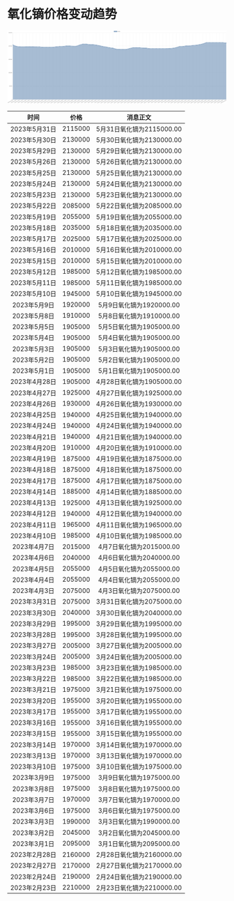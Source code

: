# 氧化镝价格变动趋势 



![dysprosiumOxide-氧化镝](../../img/dysprosiumOxide.png)



| 时间 | 价格 | 消息正文 |
|:--:|:--:|:--:|
|2023年5月31日|2115000|5月31日氧化镝为2115000.00|
|2023年5月30日|2130000|5月30日氧化镝为2130000.00|
|2023年5月29日|2130000|5月29日氧化镝为2130000.00|
|2023年5月26日|2130000|5月26日氧化镝为2130000.00|
|2023年5月25日|2130000|5月25日氧化镝为2130000.00|
|2023年5月24日|2130000|5月24日氧化镝为2130000.00|
|2023年5月23日|2130000|5月23日氧化镝为2130000.00|
|2023年5月22日|2085000|5月22日氧化镝为2085000.00|
|2023年5月19日|2055000|5月19日氧化镝为2055000.00|
|2023年5月18日|2035000|5月18日氧化镝为2035000.00|
|2023年5月17日|2025000|5月17日氧化镝为2025000.00|
|2023年5月16日|2010000|5月16日氧化镝为2010000.00|
|2023年5月15日|2010000|5月15日氧化镝为2010000.00|
|2023年5月12日|1985000|5月12日氧化镝为1985000.00|
|2023年5月11日|1985000|5月11日氧化镝为1985000.00|
|2023年5月10日|1945000|5月10日氧化镝为1945000.00|
|2023年5月9日|1920000|5月9日氧化镝为1920000.00|
|2023年5月8日|1910000|5月8日氧化镝为1910000.00|
|2023年5月5日|1905000|5月5日氧化镝为1905000.00|
|2023年5月4日|1905000|5月4日氧化镝为1905000.00|
|2023年5月3日|1905000|5月3日氧化镝为1905000.00|
|2023年5月2日|1905000|5月2日氧化镝为1905000.00|
|2023年5月1日|1905000|5月1日氧化镝为1905000.00|
|2023年4月28日|1905000|4月28日氧化镝为1905000.00|
|2023年4月27日|1925000|4月27日氧化镝为1925000.00|
|2023年4月26日|1930000|4月26日氧化镝为1930000.00|
|2023年4月25日|1940000|4月25日氧化镝为1940000.00|
|2023年4月24日|1940000|4月24日氧化镝为1940000.00|
|2023年4月21日|1940000|4月21日氧化镝为1940000.00|
|2023年4月20日|1910000|4月20日氧化镝为1910000.00|
|2023年4月19日|1875000|4月19日氧化镝为1875000.00|
|2023年4月18日|1875000|4月18日氧化镝为1875000.00|
|2023年4月17日|1875000|4月17日氧化镝为1875000.00|
|2023年4月14日|1885000|4月14日氧化镝为1885000.00|
|2023年4月13日|1925000|4月13日氧化镝为1925000.00|
|2023年4月12日|1940000|4月12日氧化镝为1940000.00|
|2023年4月11日|1965000|4月11日氧化镝为1965000.00|
|2023年4月10日|1985000|4月10日氧化镝为1985000.00|
|2023年4月7日|2015000|4月7日氧化镝为2015000.00|
|2023年4月6日|2040000|4月6日氧化镝为2040000.00|
|2023年4月5日|2055000|4月5日氧化镝为2055000.00|
|2023年4月4日|2055000|4月4日氧化镝为2055000.00|
|2023年4月3日|2075000|4月3日氧化镝为2075000.00|
|2023年3月31日|2075000|3月31日氧化镝为2075000.00|
|2023年3月30日|2040000|3月30日氧化镝为2040000.00|
|2023年3月29日|1995000|3月29日氧化镝为1995000.00|
|2023年3月28日|1995000|3月28日氧化镝为1995000.00|
|2023年3月27日|2005000|3月27日氧化镝为2005000.00|
|2023年3月24日|2005000|3月24日氧化镝为2005000.00|
|2023年3月23日|1985000|3月23日氧化镝为1985000.00|
|2023年3月22日|1985000|3月22日氧化镝为1985000.00|
|2023年3月21日|1975000|3月21日氧化镝为1975000.00|
|2023年3月20日|1955000|3月20日氧化镝为1955000.00|
|2023年3月17日|1955000|3月17日氧化镝为1955000.00|
|2023年3月16日|1955000|3月16日氧化镝为1955000.00|
|2023年3月15日|1955000|3月15日氧化镝为1955000.00|
|2023年3月14日|1970000|3月14日氧化镝为1970000.00|
|2023年3月13日|1970000|3月13日氧化镝为1970000.00|
|2023年3月10日|1975000|3月10日氧化镝为1975000.00|
|2023年3月9日|1975000|3月9日氧化镝为1975000.00|
|2023年3月8日|1975000|3月8日氧化镝为1975000.00|
|2023年3月7日|1970000|3月7日氧化镝为1970000.00|
|2023年3月6日|1975000|3月6日氧化镝为1975000.00|
|2023年3月3日|1990000|3月3日氧化镝为1990000.00|
|2023年3月2日|2045000|3月2日氧化镝为2045000.00|
|2023年3月1日|2095000|3月1日氧化镝为2095000.00|
|2023年2月28日|2160000|2月28日氧化镝为2160000.00|
|2023年2月27日|2170000|2月27日氧化镝为2170000.00|
|2023年2月24日|2190000|2月24日氧化镝为2190000.00|
|2023年2月23日|2210000|2月23日氧化镝为2210000.00|